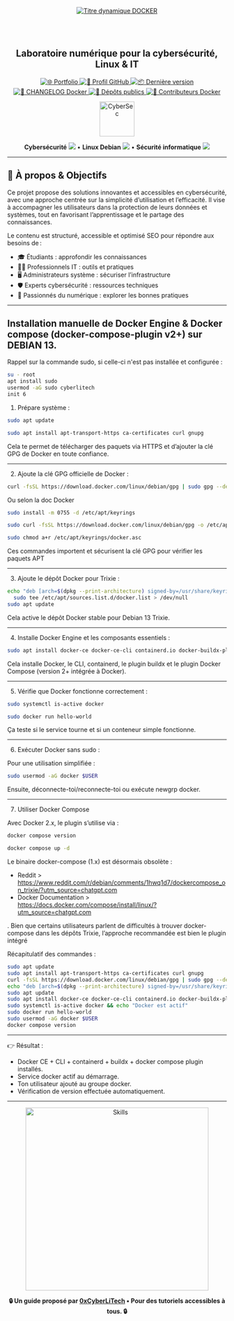 <div align="center">

  <br></br>
  
  <a href="https://github.com/0xCyberLiTech">
    <img src="https://readme-typing-svg.herokuapp.com?font=JetBrains+Mono&size=50&duration=6000&pause=1000000000&color=FF0048&center=true&vCenter=true&width=1100&lines=%3EDOCKER_" alt="Titre dynamique DOCKER" />
  </a>
  
  <br></br>

  <h2>Laboratoire numérique pour la cybersécurité, Linux & IT</h2>

  <p align="center">
    <p align="center">
      <a href="https://0xcyberlitech.github.io/">
        <img src="https://img.shields.io/badge/Portfolio-0xCyberLiTech-181717?logo=github&style=flat-square" alt="🌐 Portfolio" />
      </a>
      <a href="https://github.com/0xCyberLiTech">
        <img src="https://img.shields.io/badge/Profil-GitHub-181717?logo=github&style=flat-square" alt="🔗 Profil GitHub" />
      </a>
      <a href="https://github.com/0xCyberLiTech/Docker/releases/latest">
        <img src="https://img.shields.io/github/v/release/0xCyberLiTech/Docker?label=version&style=flat-square&color=blue" alt="📦 Dernière version" />
      </a>
      <a href="https://github.com/0xCyberLiTech/Docker/blob/main/CHANGELOG.md">
        <img src="https://img.shields.io/badge/📄%20Changelog-Docker-blue?style=flat-square" alt="📄 CHANGELOG Docker" />
      </a>
      <a href="https://github.com/0xCyberLiTech?tab=repositories">
        <img src="https://img.shields.io/badge/Dépôts-publics-blue?style=flat-square" alt="📂 Dépôts publics" />
      </a>
      <a href="https://github.com/0xCyberLiTech/Docker/graphs/contributors">
        <img src="https://img.shields.io/badge/👥%20Contributeurs-cliquez%20ici-007ec6?style=flat-square" alt="👥 Contributeurs Docker" />
      </a>
    </p>
  </p>

</div>

<!--
Optimisation SEO : mots-clés cybersécurité, Linux, administration système, sécurité informatique, tutoriels, guides, expertise, formation, supervision, Docker, OpenVAS, firewall, proxy, DNS, SSH, Debian, IT, réseau, cryptographie, open source, ressources techniques, étudiants, professionnels, passionnés.
-->

<div align="center">
  <img src="https://img.icons8.com/fluency/96/000000/cyber-security.png" alt="CyberSec" width="80"/>
</div>

<div align="center">
  <p>
    <strong>Cybersécurité</strong> <img src="https://img.icons8.com/color/24/000000/lock--v1.png"/> • <strong>Linux Debian</strong> <img src="https://img.icons8.com/color/24/000000/linux.png"/> • <strong>Sécurité informatique</strong> <img src="https://img.icons8.com/color/24/000000/shield-security.png"/>
  </p>
</div>

---

## 🚀 À propos & Objectifs

Ce projet propose des solutions innovantes et accessibles en cybersécurité, avec une approche centrée sur la simplicité d’utilisation et l’efficacité. Il vise à accompagner les utilisateurs dans la protection de leurs données et systèmes, tout en favorisant l’apprentissage et le partage des connaissances.

Le contenu est structuré, accessible et optimisé SEO pour répondre aux besoins de :
- 🎓 Étudiants : approfondir les connaissances
- 👨‍💻 Professionnels IT : outils et pratiques
- 🖥️ Administrateurs système : sécuriser l’infrastructure
- 🛡️ Experts cybersécurité : ressources techniques
- 🚀 Passionnés du numérique : explorer les bonnes pratiques

---

## Installation manuelle de Docker Engine & Docker compose (docker-compose-plugin v2+) sur DEBIAN 13.

Rappel sur la commande sudo, si celle-ci n'est pas installée et configurée :

```bash
su - root
apt install sudo
usermod -aG sudo cyberlitech
init 6
```

1. Prépare système :

```bash
sudo apt update
```

```bash
sudo apt install apt-transport-https ca-certificates curl gnupg
```

Cela te permet de télécharger des paquets via HTTPS et d’ajouter la clé GPG de Docker en toute confiance.

---

2. Ajoute la clé GPG officielle de Docker :

```bash
curl -fsSL https://download.docker.com/linux/debian/gpg | sudo gpg --dearmor -o /usr/share/keyrings/docker.gpg
```

Ou selon la doc Docker

```bash
sudo install -m 0755 -d /etc/apt/keyrings
```

```bash
sudo curl -fsSL https://download.docker.com/linux/debian/gpg -o /etc/apt/keyrings/docker.asc
```

```bash
sudo chmod a+r /etc/apt/keyrings/docker.asc
```

Ces commandes importent et sécurisent la clé GPG pour vérifier les paquets APT

---

3. Ajoute le dépôt Docker pour Trixie :

```bash
echo "deb [arch=$(dpkg --print-architecture) signed-by=/usr/share/keyrings/docker.gpg] https://download.docker.com/linux/debian trixie stable" | \
  sudo tee /etc/apt/sources.list.d/docker.list > /dev/null
sudo apt update
```

Cela active le dépôt Docker stable pour Debian 13 Trixie.

---

4. Installe Docker Engine et les composants essentiels :

```bash
sudo apt install docker-ce docker-ce-cli containerd.io docker-buildx-plugin docker-compose-plugin
```

Cela installe Docker, le CLI, containerd, le plugin buildx et le plugin Docker Compose (version 2+ intégrée à Docker).

---

5. Vérifie que Docker fonctionne correctement :

```bash
sudo systemctl is-active docker
```

```bash
sudo docker run hello-world
```

Ça teste si le service tourne et si un conteneur simple fonctionne.

---

6. Exécuter Docker sans sudo :

Pour une utilisation simplifiée :

```bash
sudo usermod -aG docker $USER
```

Ensuite, déconnecte-toi/reconnecte-toi ou exécute newgrp docker.

---

7. Utiliser Docker Compose

Avec Docker 2.x, le plugin s’utilise via :

```bash
docker compose version
```

```bash
docker compose up -d
```

Le binaire docker-compose (1.x) est désormais obsolète :
- Reddit > https://www.reddit.com/r/debian/comments/1hwq1d7/dockercompose_on_trixie/?utm_source=chatgpt.com
- Docker Documentation > https://docs.docker.com/compose/install/linux/?utm_source=chatgpt.com

. Bien que certains utilisateurs parlent de difficultés à trouver docker-compose dans les dépôts Trixie, l’approche recommandée est bien le plugin intégré

Récapitulatif des commandes :

```bash
sudo apt update
sudo apt install apt-transport-https ca-certificates curl gnupg
curl -fsSL https://download.docker.com/linux/debian/gpg | sudo gpg --dearmor -o /usr/share/keyrings/docker.gpg
echo "deb [arch=$(dpkg --print-architecture) signed-by=/usr/share/keyrings/docker.gpg] https://download.docker.com/linux/debian trixie stable" | sudo tee /etc/apt/sources.list.d/docker.list > /dev/null
sudo apt update
sudo apt install docker-ce docker-ce-cli containerd.io docker-buildx-plugin docker-compose-plugin
sudo systemctl is-active docker && echo "Docker est actif"
sudo docker run hello-world
sudo usermod -aG docker $USER
docker compose version
```

---

👉 Résultat :

- Docker CE + CLI + containerd + buildx + docker compose plugin installés.
- Service docker actif au démarrage.
- Ton utilisateur ajouté au groupe docker.
- Vérification de version effectuée automatiquement.

---

<p align="center">
  <a href="https://github.com/0xCyberLiTech" target="_blank" rel="noopener">
    <img src="https://skillicons.dev/icons?i=linux,debian,bash,docker,nginx,git,vim,python,markdown" alt="Skills" width="420">
  </a>
</p>

<p align="center">
  <b>🔒 Un guide proposé par <a href="https://github.com/0xCyberLiTech">0xCyberLiTech</a> • Pour des tutoriels accessibles à tous. 🔒</b>
</p>
